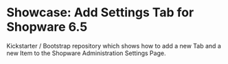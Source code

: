 # Showcase: Add Settings Tab for Shopware 6.5

Kickstarter / Bootstrap repository which shows how to add a new Tab and a new Item to the Shopware Administration Settings Page.